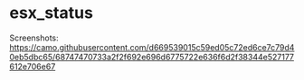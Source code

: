 # esx_status
Screenshots:  https://camo.githubusercontent.com/d669539015c59ed05c72ed6ce7c79d40eb5dbc65/68747470733a2f2f692e696d6775722e636f6d2f38344e527177612e706e67
